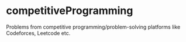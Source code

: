 # competitiveProgramming

Problems from competitive programming/problem-solving platforms like Codeforces, Leetcode etc.
